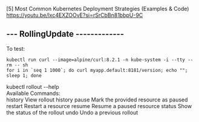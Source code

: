 [5]	Most Common Kubernetes Deployment Strategies (Examples & Code)<br>
https://youtu.be/lxc4EXZOOvE?si=rSrCbBn81bbpU-9C

## --- RollingUpdate -------------
To test:
```
kubectl run curl --image=alpine/curl:8.2.1 -n kube-system -i --tty --rm -- sh
for i in `seq 1 1000`; do curl myapp.default:8181/version; echo ""; sleep 1; done
```
kubectl rollout --help<br>
Available Commands:<br>
  history       View rollout history
  pause         Mark the provided resource as paused
  restart       Restart a resource
  resume        Resume a paused resource
  status        Show the status of the rollout
  undo          Undo a previous rollout